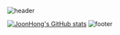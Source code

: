 ![header](https://capsule-render.vercel.app/api?type=waving&color=timeGradient&textBg=true&height=200&fontAlignY=35&section=header&text=%20JoonHong's%20Github%20&animation=fadeIn&fontSize=50)

[![JoonHong's GitHub stats](https://github-readme-stats.vercel.app/api?username=danielkim30433&hide=stars&size=20&theme=calm&show_icons=true&custom_title=JoonHong's%20Github%20Stats )](https://github.com/anuraghazra/github-readme-stats)
![footer](https://capsule-render.vercel.app/api?section=footer&type=waving&color=timeGradient)


